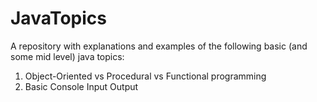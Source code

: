 # JavaTopics
A repository with explanations and examples of the following basic (and some mid level) java topics:
1) Object-Oriented vs Procedural vs Functional programming
2) Basic Console Input Output
